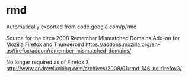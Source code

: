 # rmd
Automatically exported from code.google.com/p/rmd

Source for the circa 2008 Remember Mismatched Domains Add-on for Mozilla Firefox and Thunderbird
https://addons.mozilla.org/en-us/firefox/addon/remember-mismatched-domains/

No longer required as of Firefox 3
http://www.andrewlucking.com/archives/2008/01/rmd-146-no-firefox3/

